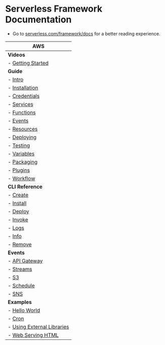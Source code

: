 <!--
title: Serverless Framework Documentation
menuText: Docs
layout: Doc
-->

# Serverless Framework Documentation

* Go to [serverless.com/framework/docs](https://www.serverless.com/framework/docs) for a better reading experience.

| AWS |
| ------------- |
| **Videos** |
|  - [Getting Started](https://www.youtube.com/watch?v=bFHmgqbAh4M)
| **Guide** |
|  - [Intro](./providers/aws/guide/intro.md) |
|  - [Installation](./providers/aws/guide/installation.md) |
|  - [Credentials](./providers/aws/guide/credentials.md) |
|  - [Services](./providers/aws/guide/services.md) |
|  - [Functions](./providers/aws/guide/functions.md) |
|  - [Events](./providers/aws/guide/events.md) |
|  - [Resources](./providers/aws/guide/resources.md) |
|  - [Deploying](./providers/aws/guide/deploying.md) |
|  - [Testing](./providers/aws/guide/testing.md) |
|  - [Variables](./providers/aws/guide/variables.md) |
|  - [Packaging](./providers/aws/guide/packaging.md) |
|  - [Plugins](./providers/aws/guide/plugins.md) |
|  - [Workflow](./providers/aws/guide/workflow.md) |
| **CLI Reference** |
|  - [Create](./providers/aws/cli-reference/create.md) |
|  - [Install](./providers/aws/cli-reference/install.md) |
|  - [Deploy](./providers/aws/cli-reference/deploy.md) |
|  - [Invoke](./providers/aws/cli-reference/invoke.md) |
|  - [Logs](./providers/aws/cli-reference/logs.md) |
|  - [Info](./providers/aws/cli-reference/info.md) |
|  - [Remove](./providers/aws/cli-reference/remove.md) |
| **Events** |
|  - [API Gateway](./providers/aws/events/apigateway.md) |
|  - [Streams](./providers/aws/events/streams.md) |
|  - [S3](./providers/aws/events/s3.md) |
|  - [Schedule](./providers/aws/events/schedule.md) |
|  - [SNS](./providers/aws/events/sns.md) |
| **Examples** |
|  - [Hello World](./providers/aws/examples/hello-world.md) |
|  - [Cron](./providers/aws/examples/cron.md) |
|  - [Using External Libraries](./providers/aws/examples/using-external-libraries.md) |
|  - [Web Serving HTML](./providers/aws/examples/web-serving-html.md) |